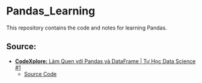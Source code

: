 # Pandas_Learning

This repository contains the code and notes for learning Pandas.

## Source:

- [<b>CodeXplore:</b> Làm Quen với Pandas và DataFrame | Tự Học Data Science #1
  ](https://www.youtube.com/watch?v=HPGYTWYM13s&list=PLJcWUrckOCKKwjjHALg6fnyQCHv8z92rs&index=1)
  - [Source Code](https://github.com/nermadie/Numpy_Learning/tree/CodeXplore)
